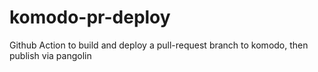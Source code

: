 # komodo-pr-deploy
Github Action to build and deploy a pull-request branch to komodo, then publish via pangolin
